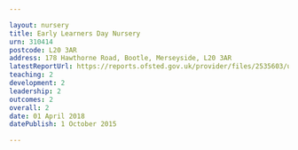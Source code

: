 ```yaml
---

layout: nursery
title: Early Learners Day Nursery
urn: 310414
postcode: L20 3AR
address: 178 Hawthorne Road, Bootle, Merseyside, L20 3AR
latestReportUrl: https://reports.ofsted.gov.uk/provider/files/2535603/urn/310414.pdf
teaching: 2
development: 2
leadership: 2
outcomes: 2
overall: 2
date: 01 April 2018 
datePublish: 1 October 2015

---
```

